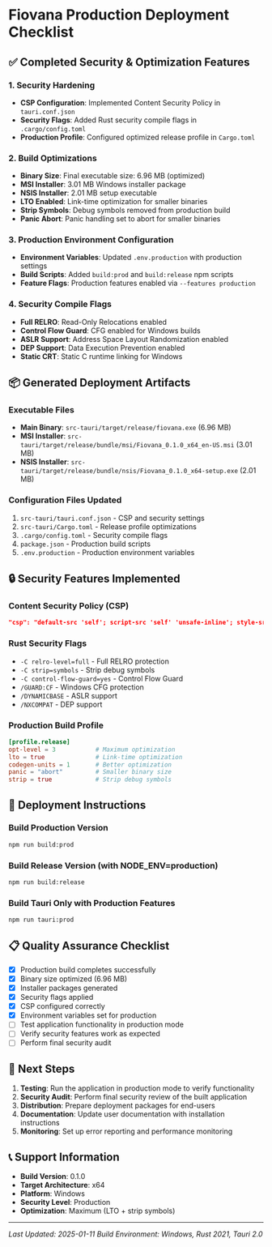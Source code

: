 # Fiovana Production Deployment Checklist

## ✅ Completed Security & Optimization Features

### 1. Security Hardening
- **CSP Configuration**: Implemented Content Security Policy in `tauri.conf.json`
- **Security Flags**: Added Rust security compile flags in `.cargo/config.toml`
- **Production Profile**: Configured optimized release profile in `Cargo.toml`

### 2. Build Optimizations
- **Binary Size**: Final executable size: 6.96 MB (optimized)
- **MSI Installer**: 3.01 MB Windows installer package
- **NSIS Installer**: 2.01 MB setup executable
- **LTO Enabled**: Link-time optimization for smaller binaries
- **Strip Symbols**: Debug symbols removed from production build
- **Panic Abort**: Panic handling set to abort for smaller binaries

### 3. Production Environment Configuration
- **Environment Variables**: Updated `.env.production` with production settings
- **Build Scripts**: Added `build:prod` and `build:release` npm scripts
- **Feature Flags**: Production features enabled via `--features production`

### 4. Security Compile Flags
- **Full RELRO**: Read-Only Relocations enabled
- **Control Flow Guard**: CFG enabled for Windows builds
- **ASLR Support**: Address Space Layout Randomization enabled
- **DEP Support**: Data Execution Prevention enabled
- **Static CRT**: Static C runtime linking for Windows

## 📦 Generated Deployment Artifacts

### Executable Files
- **Main Binary**: `src-tauri/target/release/fiovana.exe` (6.96 MB)
- **MSI Installer**: `src-tauri/target/release/bundle/msi/Fiovana_0.1.0_x64_en-US.msi` (3.01 MB)
- **NSIS Installer**: `src-tauri/target/release/bundle/nsis/Fiovana_0.1.0_x64-setup.exe` (2.01 MB)

### Configuration Files Updated
1. `src-tauri/tauri.conf.json` - CSP and security settings
2. `src-tauri/Cargo.toml` - Release profile optimizations
3. `.cargo/config.toml` - Security compile flags
4. `package.json` - Production build scripts
5. `.env.production` - Production environment variables

## 🔒 Security Features Implemented

### Content Security Policy (CSP)
```json
"csp": "default-src 'self'; script-src 'self' 'unsafe-inline'; style-src 'self' 'unsafe-inline'; img-src 'self' data: https:; font-src 'self' https:; connect-src 'self' https:"
```

### Rust Security Flags
- `-C relro-level=full` - Full RELRO protection
- `-C strip=symbols` - Strip debug symbols
- `-C control-flow-guard=yes` - Control Flow Guard
- `/GUARD:CF` - Windows CFG protection
- `/DYNAMICBASE` - ASLR support
- `/NXCOMPAT` - DEP support

### Production Build Profile
```toml
[profile.release]
opt-level = 3           # Maximum optimization
lto = true              # Link-time optimization
codegen-units = 1       # Better optimization
panic = "abort"         # Smaller binary size
strip = true            # Strip debug symbols
```

## 🚀 Deployment Instructions

### Build Production Version
```bash
npm run build:prod
```

### Build Release Version (with NODE_ENV=production)
```bash
npm run build:release
```

### Build Tauri Only with Production Features
```bash
npm run tauri:prod
```

## 📋 Quality Assurance Checklist

- [x] Production build completes successfully
- [x] Binary size optimized (6.96 MB)
- [x] Installer packages generated
- [x] Security flags applied
- [x] CSP configured correctly
- [x] Environment variables set for production
- [ ] Test application functionality in production mode
- [ ] Verify security features work as expected
- [ ] Perform final security audit

## 🎯 Next Steps

1. **Testing**: Run the application in production mode to verify functionality
2. **Security Audit**: Perform final security review of the built application
3. **Distribution**: Prepare deployment packages for end-users
4. **Documentation**: Update user documentation with installation instructions
5. **Monitoring**: Set up error reporting and performance monitoring

## 📞 Support Information

- **Build Version**: 0.1.0
- **Target Architecture**: x64
- **Platform**: Windows
- **Security Level**: Production
- **Optimization**: Maximum (LTO + strip symbols)

---

*Last Updated: 2025-01-11*
*Build Environment: Windows, Rust 2021, Tauri 2.0*
